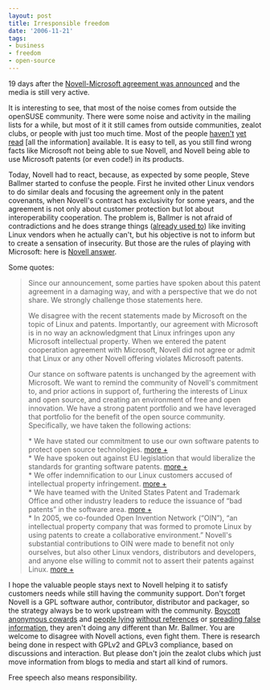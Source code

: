 ```yaml
---
layout: post
title: Irresponsible freedom
date: '2006-11-21'
tags:
- business
- freedom
- open-source
---
```


19 days after the [Novell-Microsoft agreement was announced][4] and the media is still very active.

It is interesting to see, that most of the noise comes from outside the openSUSE community. There were some noise and activity in the mailing lists for a while, but most of it it still cames from outside communities, zealot clubs, or people with just too much time. Most of the people [haven't][1] [yet read][2] [all the information] available. It is easy to tell, as you still find wrong facts like Microsoft not being able to sue Novell, and Novell being able to use Microsoft patents (or even code!) in its products.

Today, Novell had to react, because, as expected by some people, Steve Ballmer started to confuse the people. First he invited other Linux vendors to do similar deals and focusing the agreement only in the patent covenants, when Novell's contract has exclusivity for some years, and the agreement is not only about customer protection but lot about interoperability cooperation. The problem is, Ballmer is not afraid of contradictions and he does strange things ([already used to][8]) like inviting Linux vendors when he actually can't, but his objective is not to inform but to create a sensation of insecurity. But those are the rules of playing with Microsoft: here is [Novell answer][3].

Some quotes:

> Since our announcement, some parties have spoken about this patent agreement in a damaging way, and with a perspective that we do not share. We strongly challenge those statements here.  
>   
> We disagree with the recent statements made by Microsoft on the topic of Linux and patents. Importantly, our agreement with Microsoft is in no way an acknowledgment that Linux infringes upon any Microsoft intellectual property. When we entered the patent cooperation agreement with Microsoft, Novell did not agree or admit that Linux or any other Novell offering violates Microsoft patents.  
>   
> Our stance on software patents is unchanged by the agreement with Microsoft. We want to remind the community of Novell's commitment to, and prior actions in support of, furthering the interests of Linux and open source, and creating an environment of free and open innovation. We have a strong patent portfolio and we have leveraged that portfolio for the benefit of the open source community. Specifically, we have taken the following actions:  
>   
>  \* We have stated our commitment to use our own software patents to protect open source technologies. [more +][9]  
>  \* We have spoken out against EU legislation that would liberalize the standards for granting software patents. [more +][10]  
>  \* We offer indemnification to our Linux customers accused of intellectual property infringement. [more +][11]  
>  \* We have teamed with the United States Patent and Trademark Office and other industry leaders to reduce the issuance of “bad patents” in the software area. [more +][12]  
>  \* In 2005, we co-founded Open Invention Network (“OIN”), “an intellectual property company that was formed to promote Linux by using patents to create a collaborative environment.” Novell's substantial contributions to OIN were made to benefit not only ourselves, but also other Linux vendors, distributors and developers, and anyone else willing to commit not to assert their patents against Linux. [more +][13]

I hope the valuable people stays next to Novell helping it to satisfy customers needs while still having the community support. Don't forget Novell is a GPL software author, contributor, distributor and packager, so the strategy always be to work upstream with the community. [Boycott anonymous cowards][15] and [people lying][14] [without references][5] or [spreading false information][16], they aren't doing any different than Mr. Ballmer. You are welcome to disagree with Novell actions, even fight them. There is research being done in respect with GPLv2 and GPLv3 compliance, based on discussions and interaction. But please don't join the zealot clubs which just move information from blogs to media and start all kind of rumors.

Free speech also means responsibility.

[1]: http://www.novell.com/products/desktop/fileformats.html  
 [2]: http://www.novell.com/linux/microsoft/faq_opensource.html  
 [3]: http://www.novell.com/podcast/Detailpage.jsp?id=107  
 [4]: http://www.novell.com/news/press/item.jsp?id=1196  
 [5]: http://boycott-suse.blogspot.com/2006/11/novell-will-fork-any-open-source-app.html  
 [6]: http://boycottnovell.com  
 [7]: http://www.linux-watch.com/news/NS7543606709.html  
 [8]: http://www.theregister.co.uk/2005/09/05/chair_chucking/  
 [9]: http://www.novell.com/company/policies/patent/  
 [10]: http://www.novell.com/company/policies/patent/european.html  
 [11]: http://www.novell.com/licensing/indemnity/  
 [12]: http://www.eweek.com/article2/0,1895,1911979,00.asp  
 [13]: http://www.openinventionnetwork.com/  
 [14]: http://www.linuxtoday.com/news_story.php3?ltsn=2005-11-04-018-26-OP-SS-NV  
 [15]: http://boycott-suse.blogspot.com  
 [16]: http://linux.slashdot.org/linux/06/11/18/1838229.shtml

